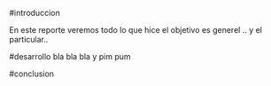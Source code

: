 #introduccion

En este reporte veremos todo lo que hice
el objetivo es generel .. y el particular..

#desarrollo
bla bla bla y pim pum

#conclusion